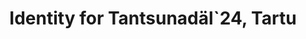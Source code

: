 ---
layout: page
title: "Identity for Tantsunadäl`24, Tartu"
image: /img/portfolio_24/TN24_poster_flyer.gif
year: 2024
---
